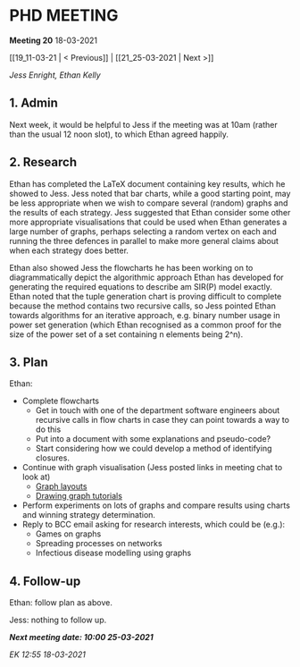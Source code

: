 # PHD MEETING

__Meeting 20__
18-03-2021

[[19_11-03-21 | < Previous]] | [[21_25-03-2021 | Next >]]

_Jess Enright,_
_Ethan Kelly_


## 1. Admin

Next week, it would be helpful to Jess if the meeting was at 10am (rather than the usual 12 noon slot), to which Ethan agreed happily.


## 2. Research

Ethan has completed the LaTeX document containing key results, which he showed to Jess. Jess noted that bar charts, while a good starting point, may be less appropriate when we wish to compare several (random) graphs and the results of each strategy. Jess suggested that Ethan consider some other more appropriate visualisations that could be used when Ethan generates a large number of graphs, perhaps selecting a random vertex on each and running the three defences in parallel to make more general claims about when each strategy does better.

Ethan also showed Jess the flowcharts he has been working on to diagrammatically depict the algorithmic approach Ethan has developed for generating the required equations to describe am SIR(P) model exactly. Ethan noted that the tuple generation chart is proving difficult to complete because the method contains two recursive calls, so Jess pointed Ethan towards algorithms for an iterative approach, e.g. binary number usage in power set generation (which Ethan recognised as a common proof for the size of the power set of a set containing n elements being 2^n).


## 3. Plan
Ethan: 
* Complete flowcharts
    * Get in touch with one of the department software engineers about recursive calls in flow charts in case they can point towards a way to do this
    * Put into a document with some explanations and pseudo-code?
    * Start considering how we could develop a method of identifying closures.
* Continue with graph visualisation (Jess posted links in meeting chat to look at)
   * [Graph layouts](https://networkx.org/documentation/stable/reference/generated/networkx.drawing.layout.spring_layout.html)
   * [Drawing graph tutorials](https://networkx.org/documentation/stable/tutorial.html#drawing-graphs)
* Perform experiments on lots of graphs and compare results using charts and winning strategy determination.
* Reply to BCC email asking for research interests, which could be (e.g.):
   * Games on graphs
   * Spreading processes on networks
   * Infectious disease modelling using graphs

## 4. Follow-up

Ethan: follow plan as above.

Jess: nothing to follow up.


**_Next meeting date: 10:00 25-03-2021_**



_EK 12:55 18-03-2021_

